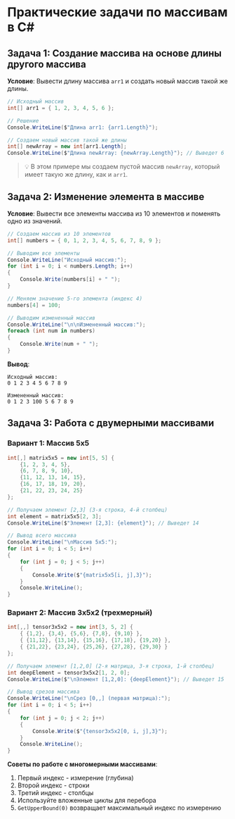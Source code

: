 # Практические задачи по массивам в C#

## Задача 1: Создание массива на основе длины другого массива

**Условие**: Вывести длину массива `arr1` и создать новый массив такой же длины.

```csharp
// Исходный массив
int[] arr1 = { 1, 2, 3, 4, 5, 6 };

// Решение
Console.WriteLine($"Длина arr1: {arr1.Length}");

// Создаем новый массив такой же длины
int[] newArray = new int[arr1.Length];
Console.WriteLine($"Длина newArray: {newArray.Length}"); // Выведет 6
```

> 💡 В этом примере мы создаем пустой массив `newArray`, который имеет такую же длину, как и `arr1`.

## Задача 2: Изменение элемента в массиве

**Условие**: Вывести все элементы массива из 10 элементов и поменять одно из значений.

```csharp
// Создаем массив из 10 элементов
int[] numbers = { 0, 1, 2, 3, 4, 5, 6, 7, 8, 9 };

// Выводим все элементы
Console.WriteLine("Исходный массив:");
for (int i = 0; i < numbers.Length; i++)
{
    Console.Write(numbers[i] + " ");
}

// Меняем значение 5-го элемента (индекс 4)
numbers[4] = 100;

// Выводим измененный массив
Console.WriteLine("\n\nИзмененный массив:");
foreach (int num in numbers)
{
    Console.Write(num + " ");
}
```

**Вывод**:
```
Исходный массив:
0 1 2 3 4 5 6 7 8 9 

Измененный массив:
0 1 2 3 100 5 6 7 8 9 
```

## Задача 3: Работа с двумерными массивами

### Вариант 1: Массив 5x5

```csharp
int[,] matrix5x5 = new int[5, 5] {
    {1, 2, 3, 4, 5},
    {6, 7, 8, 9, 10},
    {11, 12, 13, 14, 15},
    {16, 17, 18, 19, 20},
    {21, 22, 23, 24, 25}
};

// Получаем элемент [2,3] (3-я строка, 4-й столбец)
int element = matrix5x5[2, 3];
Console.WriteLine($"Элемент [2,3]: {element}"); // Выведет 14

// Вывод всего массива
Console.WriteLine("\nМассив 5x5:");
for (int i = 0; i < 5; i++)
{
    for (int j = 0; j < 5; j++)
    {
        Console.Write($"{matrix5x5[i, j],3}");
    }
    Console.WriteLine();
}
```

### Вариант 2: Массив 3x5x2 (трехмерный)

```csharp
int[,,] tensor3x5x2 = new int[3, 5, 2] {
    { {1,2}, {3,4}, {5,6}, {7,8}, {9,10} },
    { {11,12}, {13,14}, {15,16}, {17,18}, {19,20} },
    { {21,22}, {23,24}, {25,26}, {27,28}, {29,30} }
};

// Получаем элемент [1,2,0] (2-я матрица, 3-я строка, 1-й столбец)
int deepElement = tensor3x5x2[1, 2, 0];
Console.WriteLine($"\nЭлемент [1,2,0]: {deepElement}"); // Выведет 15

// Вывод срезов массива
Console.WriteLine("\nСрез [0,,] (первая матрица):");
for (int i = 0; i < 5; i++)
{
    for (int j = 0; j < 2; j++)
    {
        Console.Write($"{tensor3x5x2[0, i, j],3}");
    }
    Console.WriteLine();
}
```

**Советы по работе с многомерными массивами**:
1. Первый индекс - измерение (глубина)
2. Второй индекс - строки
3. Третий индекс - столбцы
4. Используйте вложенные циклы для перебора
5. `GetUpperBound(0)` возвращает максимальный индекс по измерению
